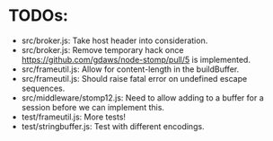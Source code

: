 # TODOs: 

- src/broker.js: Take host header into consideration.
- src/broker.js: Remove temporary hack once https://github.com/gdaws/node-stomp/pull/5 is implemented.
- src/frameutil.js: Allow for content-length in the buildBuffer.
- src/frameutil.js: Should raise fatal error on undefined escape sequences.
- src/middleware/stomp12.js: Need to allow adding to a buffer for a session before we can implement this.
- test/frameutil.js: More tests! 
- test/stringbuffer.js: Test with different encodings.
